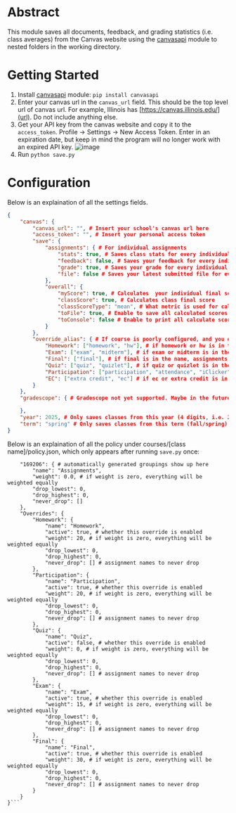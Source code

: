 # Abstract
This module saves all documents, feedback, and grading statistics (i.e. class averages) from the Canvas website using the [canvasapi](https://github.com/ucfopen/canvasapi) module to nested folders in the working directory.
# Getting Started
1) Install [canvasapi](https://github.com/ucfopen/canvasapi) module: ```pip install canvasapi```
2) Enter your canvas url in the ```canvas_url``` field. This should be the top level url of canvas url. For example, Illinois has [https://canvas.illinois.edu/](url). Do not include anything else.
3) Get your API key from the canvas website and copy it to the ```access_token```. Profile -> Settings -> New Access Token. Enter in an expiration date, but keep in mind the program will no longer work with an expired API key. ![image](https://github.com/user-attachments/assets/4d4b5f9a-db8c-4e21-b9f1-0e1897c0e7cc)
4) Run ```python save.py```
# Configuration
Below is an explaination of all the settings fields.
```json
{
    "canvas": {
        "canvas_url": "", # Insert your school's canvas url here
        "access_token": "", # Insert your personal access token
        "save": {
            "assignments": { # For individual assignments
                "stats": true, # Saves class stats for every individual assignments
                "feedback": false, # Saves your feedback for every individual assigments (only comments)
                "grade": true, # Saves your grade for every individual assignments
                "file": false # Saves your latest submitted file for every individual assigments
            },
            "overall": {
                "myScore": true, # Calculates  your individual final score
                "classScore": true, # Calculates class final score
                "classScoreType": "mean", # What metric is used for calculating class scores (i.e. mean, median, upper_q, lower_q, max, min)
                "toFile": true, # Enable to save all calculated scores to file
                "toConsole": false # Enable to print all calculate scores to console
            }
        },
        "override_alias": { # If course is poorly configured, and you enabled overrides for each category, names will take this grouping
            "Homework": ["homework", "hw"], # if homework or hw is in the name, assignments are classified as homework
            "Exam": ["exam", "midterm"], # if exam or midterm is in the name, assignments are classified as exam
            "Final": ["final"], # if final is in the name, assignments are classified as a final
            "Quiz": ["quiz", "quizlet"], # if quiz or quizlet is in the name, assignments are classified as quiz
            "Participation": ["participation", "attendance", "iClicker"], # if attendance, participation, or iclicker is in the name, assignments are classified as participation
            "EC": ["extra credit", "ec"] # if ec or extra credit is in the name, assignments are classified as extra credit
        }
    },
    "gradescope": { # Gradescope not yet supported. Maybe in the future?

    },
    "year": 2025, # Only saves classes from this year (4 digits, i.e. 2025)
    "term": "spring" # Only saves classes from this term (fall/spring)
}
```
Below is an explaination of all the policy under courses/[class name]/policy.json, which only appears after running ```save.py``` once:
```{
    "169206": { # automatically generated groupings show up here
        "name": "Assignments",
        "weight": 0.0, # if weight is zero, everything will be weighted equally
        "drop_lowest": 0,
        "drop_highest": 0,
        "never_drop": []
    },
    "Overrides": {
        "Homework": {
            "name": "Homework",
            "active": true, # whether this override is enabled
            "weight": 20, # if weight is zero, everything will be weighted equally
            "drop_lowest": 0,
            "drop_highest": 0,
            "never_drop": [] # assignment names to never drop
        },
        "Participation": {
            "name": "Participation",
            "active": true, # whether this override is enabled
            "weight": 20, # if weight is zero, everything will be weighted equally
            "drop_lowest": 0,
            "drop_highest": 0,
            "never_drop": [] # assignment names to never drop
        },
        "Quiz": {
            "name": "Quiz",
            "active": false, # whether this override is enabled
            "weight": 0, # if weight is zero, everything will be weighted equally
            "drop_lowest": 0,
            "drop_highest": 0,
            "never_drop": [] # assignment names to never drop
        },
        "Exam": {
            "name": "Exam",
            "active": true, # whether this override is enabled
            "weight": 15, # if weight is zero, everything will be weighted equally
            "drop_lowest": 0,
            "drop_highest": 0,
            "never_drop": [] # assignment names to never drop
        },
        "Final": {
            "name": "Final",
            "active": true, # whether this override is enabled
            "weight": 30, # if weight is zero, everything will be weighted equally
            "drop_lowest": 0,
            "drop_highest": 0,
            "never_drop": [] # assignment names to never drop
        }
    }
}```
